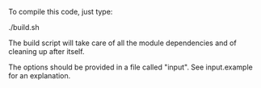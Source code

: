 To compile this code, just type:

./build.sh

The build script will take care of all the module dependencies and
of cleaning up after itself.

The options should be provided in a file called "input". See input.example
for an explanation.
